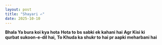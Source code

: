 ```yaml
---
layout: post
title: "Shayari ✍️"
date: 2025-10-10
---
```


**Bhala Ya bura koi kya hota** 
**Hota to bs sabki ek kahani hai**
**Agr Kisi ki qurbat sukoon-e-dil hai,**
**To Khuda ka shukr to hai pr aapki meharbani hai**

